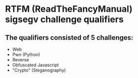 RTFM (ReadTheFancyManual) sigsegv challenge qualifiers
======================================================

## The qualifiers consisted of 5 challenges:

 - Web
 - Pwn (Python)
 - Reverse
 - Obfuscated Javascript
 - "Crypto" (Steganography)
